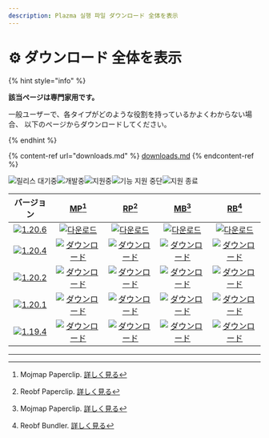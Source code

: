 ```yaml
---
description: Plazma 실행 파일 ダウンロード 全体を表示
---
```


# ⚙️ ダウンロード 全体を表示

{% hint style="info" %}

**該当ページは専門家用です。**

一般ユーザーで、各タイプがどのような役割を持っているかよくわからない場合、
以下のページからダウンロードしてください。

{% endhint %}

{% content-ref url="downloads.md" %}
[downloads.md](downloads.md)
{% endcontent-ref %}

[wtr]: https://badge.plazmamc.org/0/릴리스%20대기중

![릴리스 대기중][wtr]![개발중](https://badge.plazmamc.org/1/개발중)![지원중](https://badge.plazmamc.org/2/지원중)![기능 지원 중단](https://badge.plazmamc.org/6/기능%20지원%20중단)![지원 종료](https://badge.plazmamc.org/4/지원%20종료)

|                                       バージョン                                       |                            [MP](#user-content-fn-1)[^1]                            |                            [RP](#user-content-fn-2)[^2]                            |                            [MB](#user-content-fn-3)[^3]                            |                            [RB](#user-content-fn-4)[^4]                            |
| :-------------------------------------------------------------------------------: | :--------------------------------------------------------------------------------: | :--------------------------------------------------------------------------------: | :--------------------------------------------------------------------------------: | :--------------------------------------------------------------------------------: |
| [![1.20.6](https://badge.plazmamc.org/1/1.20.6)](https://git.plazmamc.org/1.20.6) |   [![다운로드](https://badge.plazmamc.org/1/다운로드)](https://dl.plazmamc.org/1.20.6/0)   |   [![다운로드](https://badge.plazmamc.org/1/다운로드)](https://dl.plazmamc.org/1.20.6/1)   |   [![다운로드](https://badge.plazmamc.org/1/다운로드)](https://dl.plazmamc.org/1.20.6/2)   |   [![다운로드](https://badge.plazmamc.org/1/다운로드)](https://dl.plazmamc.org/1.20.6/3)   |
| [![1.20.4](https://badge.plazmamc.org/2/1.20.4)](https://git.plazmamc.org/1.20.4) | [![ダウンロード](https://badge.plazmamc.org/1/ダウンロード)](https://dl.plazmamc.org/1.20.4/0) | [![ダウンロード](https://badge.plazmamc.org/1/ダウンロード)](https://dl.plazmamc.org/1.20.4/1) | [![ダウンロード](https://badge.plazmamc.org/1/ダウンロード)](https://dl.plazmamc.org/1.20.4/2) | [![ダウンロード](https://badge.plazmamc.org/1/ダウンロード)](https://dl.plazmamc.org/1.20.4/3) |
| [![1.20.2](https://badge.plazmamc.org/4/1.20.2)](https://git.plazmamc.org/1.20.2) | [![ダウンロード](https://badge.plazmamc.org/1/ダウンロード)](https://dl.plazmamc.org/1.20.2/0) | [![ダウンロード](https://badge.plazmamc.org/1/ダウンロード)](https://dl.plazmamc.org/1.20.2/1) | [![ダウンロード](https://badge.plazmamc.org/1/ダウンロード)](https://dl.plazmamc.org/1.20.2/2) | [![ダウンロード](https://badge.plazmamc.org/1/ダウンロード)](https://dl.plazmamc.org/1.20.2/3) |
| [![1.20.1](https://badge.plazmamc.org/4/1.20.1)](https://git.plazmamc.org/1.20.1) | [![ダウンロード](https://badge.plazmamc.org/1/ダウンロード)](https://dl.plazmamc.org/1.20.1/0) | [![ダウンロード](https://badge.plazmamc.org/1/ダウンロード)](https://dl.plazmamc.org/1.20.1/1) | [![ダウンロード](https://badge.plazmamc.org/1/ダウンロード)](https://dl.plazmamc.org/1.20.1/2) | [![ダウンロード](https://badge.plazmamc.org/1/ダウンロード)](https://dl.plazmamc.org/1.20.1/3) |
| [![1.19.4](https://badge.plazmamc.org/4/1.19.4)](https://git.plazmamc.org/1.19.4) | [![ダウンロード](https://badge.plazmamc.org/1/ダウンロード)](https://dl.plazmamc.org/1.19.4/0) | [![ダウンロード](https://badge.plazmamc.org/1/ダウンロード)](https://dl.plazmamc.org/1.19.4/1) | [![ダウンロード](https://badge.plazmamc.org/1/ダウンロード)](https://dl.plazmamc.org/1.19.4/2) | [![ダウンロード](https://badge.plazmamc.org/1/ダウンロード)](https://dl.plazmamc.org/1.19.4/3) |

***

[^1]: Mojmap Paperclip. [詳しく見る](../administration/getting-started#id-2)

[^2]: Reobf Paperclip. [詳しく見る](../administration/getting-started#id-2)

[^3]: Mojmap Paperclip. [詳しく見る](../administration/getting-started#id-2)

[^4]: Reobf Bundler. [詳しく見る](../administration/getting-started#id-2)
